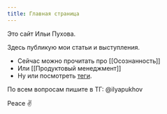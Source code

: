 ```yaml
---
title: Главная страница
---
```

Это сайт Ильи Пухова.

Здесь публикую мои статьи и выступления. 

- Сейчас можно прочитать про [[Осознанность]]
- Или [[Продуктовый менеджмент]]
- Ну или посмотреть [теги](https://garinthengineer.github.io/urge-to-life/tags/).

По всем вопросам пишите в ТГ: @ilyapukhov

Peace ✌️

